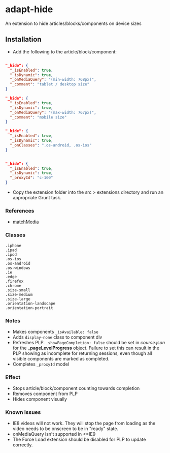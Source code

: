# adapt-hide

An extension to hide articles/blocks/components on device sizes

## Installation

* Add the following to the article/block/component:
```json

"_hide": {
  "_isEnabled": true,
  "_isDynamic": true,
  "_onMediaQuery": "(min-width: 768px)",
  "_comment": "tablet / desktop size"
}

"_hide": {
  "_isEnabled": true,
  "_isDynamic": true,
  "_onMediaQuery": "(max-width: 767px)",
  "_comment": "mobile size"
}

"_hide": {
  "_isEnabled": true,
  "_isDynamic": true,
  "_onClasses": ".os-android, .os-ios"
}


"_hide": {
  "_isEnabled": true,
  "_isDynamic": true,
  "_proxyId": "c-100"
}

```
* Copy the extension folder into the src > extensions directory and run an appropriate Grunt task.

### References
* [matchMedia](https://developer.mozilla.org/en-US/docs/Web/API/Window/matchMedia)
  
### Classes
```
.iphone
.ipad
.ipod
.os-ios
.os-android
.os-windows
.ie
.edge
.firefox
.chrome
.size-small
.size-medium
.size-large
.orientation-landscape
.orientation-portrait
```
  
### Notes

* Makes components ``_isAvailable: false`` 
* Adds ``display-none`` class to component div 
* Refreshes PLP. ``_showPageCompletion: false`` should be set in *course.json* for the **_pageLevelProgress** object. Failure to set this can result in the PLP showing as incomplete for returning sessions,  even though all visible components are marked as completed.
* Completes ``_proxyId`` model
  
### Effect
* Stops article/block/component counting towards completion
* Removes component from PLP
* Hides component visually
  
### Known Issues
* IE8 videos will not work. They will stop the page from loading as the video needs to be onscreen to be in "ready" state.
* onMediaQuery isn't supported in <=IE9
* The Force Load extension should be disabled for PLP to update correctly.
  
